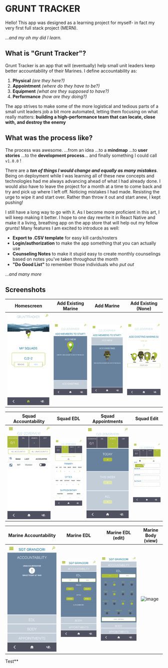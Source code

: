 # GRUNT TRACKER

Hello! This app was designed as a learning project for myself- in fact my very first full stack project (MERN).

_...and my oh my did I learn._

## What is "Grunt Tracker"?

Grunt Tracker is an app that will (eventually) help small unit leaders keep better accountability of their Marines. I define accountability as:

1.  **Physical** _(are they here?)_
2.  **Appointment** _(where do they have to be?)_
3.  **Equipment** _(what are they supposed to have?)_
4.  **Performance** _(how are they doing?)_

The app strives to make some of the more logistical and tedious parts of a small unit leaders job a bit more automated, letting them focusing on what really matters: **building a high-performance team that can locate, close with, and destroy the enemy**

## What was the process like?

The process was awesome.
...from an idea ...to a **mindmap** ...to **user stories** ...to the **development process**... and finally something I could call `v1.0.0` !

There are a **_ton of things I would change and equally as many mistakes_**. Being on deployment while I was learning all of these new concepts and technologies had me always advancing ahead of what I had already done. I would also have to leave the project for a month at a time to come back and try and pick up where I left off. Noticing mistakes I had made. Resisting the urge to wipe it and start over. Rather than throw it out and start anew, I kept pushing!

I still have a long way to go with it. As I become more proficient in this art, I will keep making it better. I hope to one day rewrite it in React Native and make it a living, breathing app on the app store that will help out my fellow grunts! Many features I am excited to introduce as well:

- **Export to .CSV template** for easy kill cards/rosters
- **Login/authorization** to make the app something that you can actually use
- **Counseling Notes** to make it stupid easy to create monthly counselings based on notes you've taken throughout the month
- **"Do Good List"** to remember those individuals who _put out_

_...and many more_

## Screenshots

| Homescreen                                       | Add Existing Marine                             | Add Marine                                              | Add Existing (None)                                    |
| ------------------------------------------------ | ----------------------------------------------- | ------------------------------------------------------- | ------------------------------------------------------ |
| ![image](./src/images/GT_Wiki/gt_homescreen.png) | ![image](./src/images/GT_Wiki/gt_addmarine.png) | ![image](./src/images/GT_Wiki/gt_addexistingmarine.png) | ![image](./src/images/GT_Wiki/gt_addexisting_none.png) |

| Squad Accountability                                     | Squad EDL                                          | Squad Appointments                                    | Squad Edit                                          |
| -------------------------------------------------------- | -------------------------------------------------- | ----------------------------------------------------- | --------------------------------------------------- |
| ![image](./src/images/GT_Wiki/gt_overview_accounted.png) | ![image](./src/images/GT_Wiki/gt_overview_edl.png) | ![image](./src/images/GT_Wiki/gt_overview_apmnts.png) | ![image](./src/images/GT_Wiki/gt_overview_edit.png) |

| Marine Accountability                                               | Marine EDL                                                    | Marine EDL (edit)                                             | Marine Body (view)                                             |
| ------------------------------------------------------------------- | ------------------------------------------------------------- | ------------------------------------------------------------- | -------------------------------------------------------------- |
| ![image](./src/images/GT_Wiki/gt_marineoverview_accountability.png) | ![image](./src/images/GT_Wiki/gt_marineoverview_edl_view.png) | ![image](./src/images/GT_Wiki/gt_marineoverview_edl_edit.png) | ![image](./src/images/GT_Wiki/gt_marineoverview_body_edit.png) |

Test\*\*
